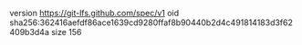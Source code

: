 version https://git-lfs.github.com/spec/v1
oid sha256:362416aefdf86ace1639cd9280ffaf8b90440b2d4c491814183d3f62409b3d4a
size 156
